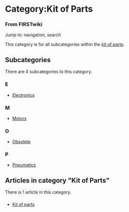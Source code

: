 # Category:Kit of Parts

### From FIRSTwiki

Jump to: navigation, search

This category is for all subcategories within the [kit of
parts](/index.php/Kit_of_parts "Kit of parts" ).

  

## Subcategories

There are 4 subcategories to this category.

### E

  * [Electronics](/index.php/Category:Electronics "Category:Electronics" )

### M

  * [Motors](/index.php/Category:Motors "Category:Motors" )

### O

  * [Obsolete](/index.php/Category:Obsolete "Category:Obsolete" )

### P

  * [Pneumatics](/index.php/Category:Pneumatics "Category:Pneumatics" )

## Articles in category "Kit of Parts"

There is 1 article in this category.

###

  * [Kit of parts](/index.php/Kit_of_parts "Kit of parts" )

